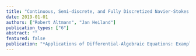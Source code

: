 ```yaml
---
title: "Continuous, Semi-discrete, and Fully Discretized Navier-Stokes Equations"
date: 2019-01-01
authors: ["Robert Altmann", "Jan Heiland"]
publication_types: ["6"]
abstract: ""
featured: false
publication: "*Applications of Differential-Algebraic Equations: Examples and Benchmarks*"
---
```


